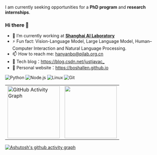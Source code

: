 <!--
**boshallen/boshallen** is a ✨ _special_ ✨ repository because its `README.md` (this file) appears on your GitHub profile.

Here are some ideas to get you started:

- 🔭 I’m currently working on ...
- 🌱 I’m currently learning ...
- 👯 I’m looking to collaborate on ...
- 🤔 I’m looking for help with ...
- 💬 Ask me about ...
- 📫 How to reach me: ...
- 😄 Pronouns: ...
- ⚡ Fun fact: ...

- 👨‍🔬 [**INFJ/INTJ**](https://www.16personalities.com/infj-personality) Personality
-->


I am currently seeking opportunities for a **PhD program** and **research internships**.
### Hi there  🌅

- 🔭 I’m currently working at [**Shanghai AI Laboratory**](https://www.shlab.org.cn/)
- ⚡ Fun fact: Vision-Language Model, Large Language Model, Human–Computer Interaction and Natural Language Processing.
- 📫 How to reach me: hanyanbo@pjlab.org.cn
- :orange_book: Tech blog：<https://blog.csdn.net/justjavac_>
- :hammer:  Personal website：https://boshallen.github.io

![Python](https://img.shields.io/badge/-Python-3776AB?style=flat-square&logo=Python&logoColor=white)
![Node.js](https://img.shields.io/badge/-Node.js-339933?style=flat-square&logo=Node.js&logoColor=white)
![Linux](https://img.shields.io/badge/-Linux-FCC624?style=flat-square&logo=linux&logoColor=black)
![Git](https://img.shields.io/badge/-Git-f05032?style=flat-square&logo=Git&logoColor=white)

<!--
<div align="center" style="display: flex; justify-content: center; align-items: center;">
  <img height="170px" src="https://github-readme-stats.vercel.app/api?username=boshallen&show_icons=true&icon_color=CE1D2D&text_color=718096&bg_color=ffffff&hide_title=true" />
  <img height="170px" src="https://github-readme-stats.vercel.app/api/top-langs/?username=boshallen&layout=compact&langs_count=8" />
</div>
-->

<!--
<div style="display: flex; justify-content: space-between;">
  <img height="170px" src="https://github-readme-stats.vercel.app/api?username=boshallen&show_icons=true&icon_color=CE1D2D&text_color=718096&bg_color=ffffff&hide_title=true" alt="GitHub Activity Graph" style="width: 100%;">
  <img height="170px" src="https://github-readme-stats.vercel.app/api/top-langs/?username=boshallen&layout=compact&langs_count=8" style="width: 100%;">
</div>
-->

<table>
  <tr>
    <td><img height="170px" src="https://github-readme-stats.vercel.app/api?username=boshallen&show_icons=true&icon_color=CE1D2D&text_color=718096&bg_color=ffffff&hide_title=true" alt="GitHub Activity Graph"></td>
    <td><img height="170px" src="https://github-readme-stats.vercel.app/api/top-langs/?username=boshallen&layout=compact&langs_count=8"></td>
  </tr>
</table>

[![Ashutosh's github activity graph](https://github-readme-activity-graph.vercel.app/graph?username=boshallen&theme=github-light&bg_color=white&title_color=black&area_color=black&)](https://github.com/boshallen/github-readme-activity-graph)

<!--
![](https://raw.githubusercontent.com/boshallen/boshallen/main/dist/github-contribution-grid-snake.svg)
-->

